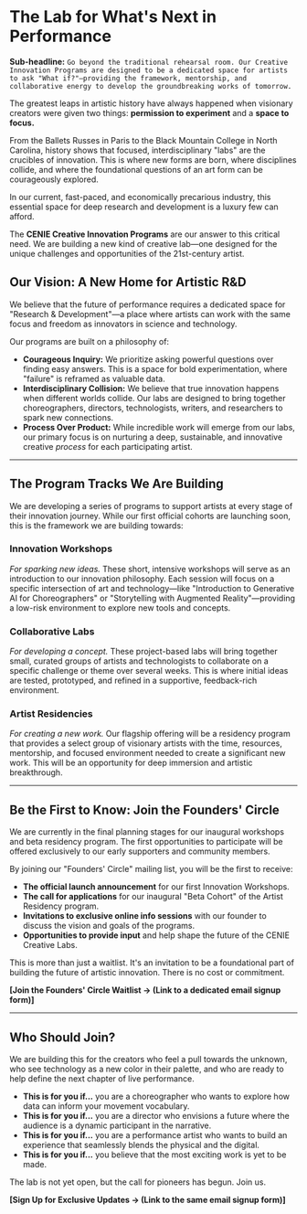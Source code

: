 # The Lab for What's Next in Performance

**Sub-headline:** `Go beyond the traditional rehearsal room. Our Creative Innovation Programs are designed to be a dedicated space for artists to ask "What if?"—providing the framework, mentorship, and collaborative energy to develop the groundbreaking works of tomorrow.`

The greatest leaps in artistic history have always happened when visionary creators were given two things: **permission to experiment** and a **space to focus.**

From the Ballets Russes in Paris to the Black Mountain College in North Carolina, history shows that focused, interdisciplinary "labs" are the crucibles of innovation. This is where new forms are born, where disciplines collide, and where the foundational questions of an art form can be courageously explored.

In our current, fast-paced, and economically precarious industry, this essential space for deep research and development is a luxury few can afford.

The **CENIE Creative Innovation Programs** are our answer to this critical need. We are building a new kind of creative lab—one designed for the unique challenges and opportunities of the 21st-century artist.

## Our Vision: A New Home for Artistic R&D

We believe that the future of performance requires a dedicated space for "Research & Development"—a place where artists can work with the same focus and freedom as innovators in science and technology.

Our programs are built on a philosophy of:

* **Courageous Inquiry:** We prioritize asking powerful questions over finding easy answers. This is a space for bold experimentation, where "failure" is reframed as valuable data.
* **Interdisciplinary Collision:** We believe that true innovation happens when different worlds collide. Our labs are designed to bring together choreographers, directors, technologists, writers, and researchers to spark new connections.
* **Process Over Product:** While incredible work will emerge from our labs, our primary focus is on nurturing a deep, sustainable, and innovative creative *process* for each participating artist.

---

## **The Program Tracks We Are Building**

We are developing a series of programs to support artists at every stage of their innovation journey. While our first official cohorts are launching soon, this is the framework we are building towards:

### **Innovation Workshops**

*For sparking new ideas.*
These short, intensive workshops will serve as an introduction to our innovation philosophy. Each session will focus on a specific intersection of art and technology—like "Introduction to Generative AI for Choreographers" or "Storytelling with Augmented Reality"—providing a low-risk environment to explore new tools and concepts.

### **Collaborative Labs**

*For developing a concept.*
These project-based labs will bring together small, curated groups of artists and technologists to collaborate on a specific challenge or theme over several weeks. This is where initial ideas are tested, prototyped, and refined in a supportive, feedback-rich environment.

### **Artist Residencies**

*For creating a new work.*
Our flagship offering will be a residency program that provides a select group of visionary artists with the time, resources, mentorship, and focused environment needed to create a significant new work. This will be an opportunity for deep immersion and artistic breakthrough.

---

## **Be the First to Know: Join the Founders' Circle**

We are currently in the final planning stages for our inaugural workshops and beta residency program. The first opportunities to participate will be offered exclusively to our early supporters and community members.

By joining our "Founders' Circle" mailing list, you will be the first to receive:

* **The official launch announcement** for our first Innovation Workshops.
* **The call for applications** for our inaugural "Beta Cohort" of the Artist Residency program.
* **Invitations to exclusive online info sessions** with our founder to discuss the vision and goals of the programs.
* **Opportunities to provide input** and help shape the future of the CENIE Creative Labs.

This is more than just a waitlist. It's an invitation to be a foundational part of building the future of artistic innovation. There is no cost or commitment.

**[Join the Founders' Circle Waitlist → (Link to a dedicated email signup form)]**

---

## **Who Should Join?**

We are building this for the creators who feel a pull towards the unknown, who see technology as a new color in their palette, and who are ready to help define the next chapter of live performance.

* **This is for you if...** you are a choreographer who wants to explore how data can inform your movement vocabulary.
* **This is for you if...** you are a director who envisions a future where the audience is a dynamic participant in the narrative.
* **This is for you if...** you are a performance artist who wants to build an experience that seamlessly blends the physical and the digital.
* **This is for you if...** you believe that the most exciting work is yet to be made.

The lab is not yet open, but the call for pioneers has begun. Join us.

**[Sign Up for Exclusive Updates → (Link to the same email signup form)]**
